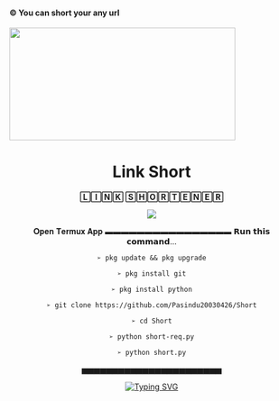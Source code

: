 #### © You can short your any url

<pasi align="center">
  <img src="https://telegra.ph/file/f4db2438fcfe85d3fcd26.jpg" width="400" height="200">
  <h1>Link Short</h1>

 **🄻🄸🄽🄺 🅂🄷🄾🅁🅃🄴🄽🄴🅁**

<p align="center">
  <img src="https://readme-typing-svg.herokuapp.com/?lines=➩+You+Can+Short+Any+Url+From+This+Tool+...+👻&font=Fira%20Code&center=true&width=580&height=50">

𝐎𝐩𝐞𝐧 𝐓𝐞𝐫𝐦𝐮𝐱 𝐀𝐩𝐩 
▬▬▬▬▬▬▬▬▬▬▬▬▬▬▬▬ 
𝗥𝘂𝗻 𝘁𝗵𝗶𝘀 𝗰𝗼𝗺𝗺𝗮𝗻𝗱...

 `➢ pkg update && pkg upgrade`

`➢ pkg install git`

`➢ pkg install python`

`➢ git clone https://github.com/Pasindu20030426/Short`

`➢ cd Short`

`➢ python short-req.py`

`➢ python short.py`

▅▅▅▅▅▅▅▅▅▅▅▅▅▅▅▅▅▅▅▅▅▅▅

[![Typing SVG](https://readme-typing-svg.herokuapp.com?color=%239B13F7&size=30&center=true&vCenter=true&multiline=true&lines=%E2%9E%A9+You+Can+Short+;Your+URL+From;This+Tool...+%F0%9F%91%BB)](https://git.io/typing-svg)




<br><br>
